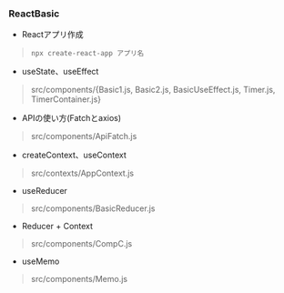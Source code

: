
### ReactBasic

+ Reactアプリ作成
>`npx create-react-app アプリ名`

+ useState、useEffect
>src/components/{Basic1.js, Basic2.js, BasicUseEffect.js, Timer.js, TimerContainer.js}

+ APIの使い方(Fatchとaxios)
>src/components/ApiFatch.js

+ createContext、useContext
>src/contexts/AppContext.js

+ useReducer
>src/components/BasicReducer.js

+ Reducer + Context
>src/components/CompC.js

+ useMemo
>src/components/Memo.js